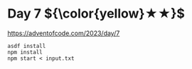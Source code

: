 # Day 7 ${\color{yellow}★★}$

https://adventofcode.com/2023/day/7

```
asdf install
npm install
npm start < input.txt
```
